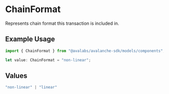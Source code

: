 # ChainFormat

Represents chain format this transaction is included in.

## Example Usage

```typescript
import { ChainFormat } from "@avalabs/avalanche-sdk/models/components";

let value: ChainFormat = "non-linear";
```

## Values

```typescript
"non-linear" | "linear"
```